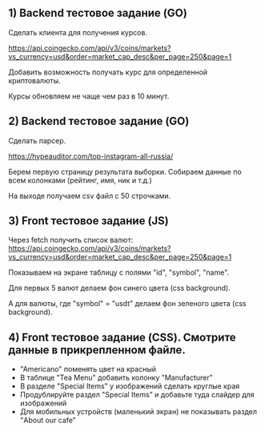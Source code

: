 ## 1) Backend тестовое задание (GO)

Сделать клиента для получения курсов.

https://api.coingecko.com/api/v3/coins/markets?vs_currency=usd&order=market_cap_desc&per_page=250&page=1

Добавить возможность получать курс для определенной криптовалюты.

Курсы обновляем не чаще чем раз в 10 минут.

## 2) Backend тестовое задание (GO)

Сделать парсер.

https://hypeauditor.com/top-instagram-all-russia/

Берем первую страницу результата выборки.
Собираем данные по всем колонками (рейтинг, имя, ник и т.д.)

На выходе получаем csv файл с 50 строчками.

## 3) Front тестовое задание (JS)

Через fetch получить список валют:
https://api.coingecko.com/api/v3/coins/markets?vs_currency=usd&order=market_cap_desc&per_page=250&page=1

Показываем на экране таблицу с полями "id", "symbol", "name".

Для первых 5 валют делаем фон синего цвета (css background).

А для валюты, где "symbol" = "usdt" делаем фон зеленого цвета (css background).

## 4) Front тестовое задание (CSS). Смотрите данные в прикрепленном файле.

- "Americano" поменять цвет на красный
- В таблице "Tea Menu" добавить колонку "Manufacturer"
- В разделе "Special Items" у изображений сделать круглые края
- Продублируйте раздел "Special Items" и добавьте туда слайдер для изображений
- Для мобильных устройств (маленький экран) не показывать раздел "About our cafe"
